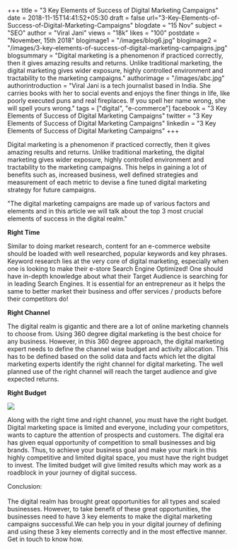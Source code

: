 +++
title = "3 Key Elements of Success of Digital Marketing Campaigns"
date = 2018-11-15T14:41:52+05:30
draft = false
url="3-Key-Elements-of-Success-of-Digital-Marketing-Campaigns"
blogdate = "15 Nov"
subject = "SEO"
author = "Viral Jani"
views = "18k"
likes = "100"
postdate = "November, 15th 2018"
blogimage1 = "/images/blog6.jpg"
blogimage2 = "/images/3-key-elements-of-success-of-digital-marketing-campaigns.jpg"
blogsummary = "Digital marketing is a phenomenon if practiced correctly, then it gives amazing results and returns. Unlike traditional marketing, the digital marketing gives wider exposure, highly controlled environment and tractability to the marketing campaigns."
authorimage = "/images/abc.jpg"
authorintroduction  = "Viral Jani is a tech journalist based in India. She carries books with her to social events and enjoys the finer things in life, like poorly executed puns and real fireplaces. If you spell her name wrong, she will spell yours wrong."
tags = ["digital", "e-commerce"]
facebook = "3 Key Elements of Success of Digital Marketing Campaigns"
twitter = "3 Key Elements of Success of Digital Marketing Campaigns"
linkedin = "3 Key Elements of Success of Digital Marketing Campaigns"
+++

<p class="inner-blog-content mb-4 text-justify">Digital marketing is a phenomenon if practiced correctly, then it gives amazing results and returns. Unlike traditional marketing, the digital marketing gives wider exposure, highly controlled environment and tractability to the marketing campaigns. This helps in gaining a lot of benefits such as, increased business, well defined strategies and measurement of each metric to devise a fine tuned digital marketing strategy for future campaigns.</p>

<p class="darkbg-italic pl-5 pr-5 pt-4 pb-4 mb-4">"The digital marketing campaigns are made up of various factors and elements and in this article we will talk about the top 3 most crucial elements of success in the digital realm."</p>


**Right Time**


<p class="inner-blog-content mb-4 text-justify">Similar to doing market research, content for an e-commerce website should be loaded with well researched, popular keywords and key phrases. Keyword research lies at the very core of digital marketing, especially when one is looking to make their e-store Search Engine Optimized! One should have in-depth knowledge about what their Target Audience is searching for in leading Search Engines. It is essential for an entrepreneur as it helps the same to better market their business and offer services / products before their competitors do!</p>

**Right Channel**

<p class="inner-blog-content mb-4 text-justify">The digital realm is gigantic and there are a lot of online marketing channels to choose from. Using 360 degree digital marketing is the best choice for any business. However, in this 360 degree approach, the digital marketing expert needs to define the channel wise budget and activity allocation. This has to be defined based on the solid data and facts which let the digital marketing experts identify the right channel for digital marketing. The well planned use of the right channel will reach the target audience and give expected returns.</p>

**Right Budget**

<img src="/images/3-key-elements-of-success-of-digital-marketing-campaigns2.jpg" class="img-fluid mb-4">


<p class="inner-blog-content mb-4 text-justify">Along with the right time and right channel, you must have the right budget. Digital marketing space is limited and everyone, including your competitors, wants to capture the attention of prospects and customers. The digital era has given equal opportunity of competition to small businesses and big brands. Thus, to achieve your business goal and make your mark in this highly competitive and limited digital space, you must have the right budget to invest. The limited budget will give limited results which may work as a roadblock in your journey of digital success.</p>



<p class="conclusion pl-5 pr-5 pt-4 pb-4 text-justify">Conclusion:<br><br>The digital realm has brought great opportunities for all types and scaled businesses. However, to take benefit of these great opportunities, the businesses need to have 3 key elements to make the digital marketing campaigns successful.We can help you in your digital journey of defining and using these 3 key elements correctly and in the most effective manner. Get in touch to know how.</p>